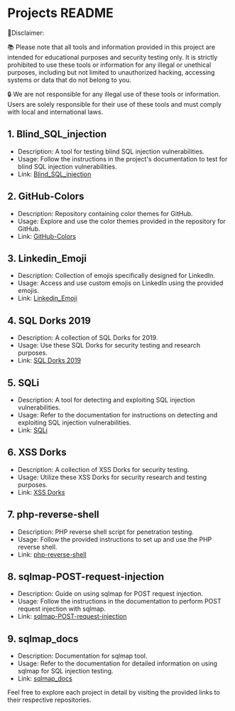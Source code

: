# Projects README
🛑Disclaimer:

📚 Please note that all tools and information provided in this project are intended for educational purposes and security testing only. It is strictly prohibited to use these tools or information for any illegal or unethical purposes, including but not limited to unauthorized hacking, accessing systems or data that do not belong to you.

🔒 We are not responsible for any illegal use of these tools or information. Users are solely responsible for their use of these tools and must comply with local and international laws.
## 1. Blind_SQL_injection
- Description: A tool for testing blind SQL injection vulnerabilities.
- Usage: Follow the instructions in the project's documentation to test for blind SQL injection vulnerabilities.
- Link: [Blind_SQL_injection](https://github.com/0xINT101/Cyber/tree/main/Blind_SQL_injection)

## 2. GitHub-Colors
- Description: Repository containing color themes for GitHub.
- Usage: Explore and use the color themes provided in the repository for GitHub.
- Link: [GitHub-Colors](https://github.com/0xINT101/Cyber/tree/main/GitHub-Colors)

## 3. Linkedin_Emoji
- Description: Collection of emojis specifically designed for LinkedIn.
- Usage: Access and use custom emojis on LinkedIn using the provided emojis.
- Link: [Linkedin_Emoji](https://github.com/0xINT101/Cyber/tree/main/Linkedin_Emoji)

## 4. SQL Dorks 2019
- Description: A collection of SQL Dorks for 2019.
- Usage: Use these SQL Dorks for security testing and research purposes.
- Link: [SQL Dorks 2019](https://github.com/0xINT101/Cyber/tree/main/SQL%20Dorks%202019)

## 5. SQLi
- Description: A tool for detecting and exploiting SQL injection vulnerabilities.
- Usage: Refer to the documentation for instructions on detecting and exploiting SQL injection vulnerabilities.
- Link: [SQLi](https://github.com/0xINT101/Cyber/tree/main/SQLi)

## 6. XSS Dorks
- Description: A collection of XSS Dorks for security testing.
- Usage: Utilize these XSS Dorks for security research and testing purposes.
- Link: [XSS Dorks](https://github.com/0xINT101/Cyber/tree/main/XSS%20Dorks)

## 7. php-reverse-shell
- Description: PHP reverse shell script for penetration testing.
- Usage: Follow the provided instructions to set up and use the PHP reverse shell.
- Link: [php-reverse-shell](https://github.com/0xINT101/Cyber/tree/main/php-reverse-shell)

## 8. sqlmap-POST-request-injection
- Description: Guide on using sqlmap for POST request injection.
- Usage: Follow the instructions in the documentation to perform POST request injection with sqlmap.
- Link: [sqlmap-POST-request-injection](https://github.com/0xINT101/Cyber/tree/main/sqlmap-POST-request-injection)

## 9. sqlmap_docs
- Description: Documentation for sqlmap tool.
- Usage: Refer to the documentation for detailed information on using sqlmap for SQL injection testing.
- Link: [sqlmap_docs](https://github.com/0xINT101/Cyber/tree/main/sqlmap_docs)

Feel free to explore each project in detail by visiting the provided links to their respective repositories.
